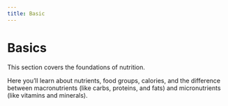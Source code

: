 ```yaml
---
title: Basic
---
```

# Basics

This section covers the foundations of nutrition.

Here you’ll learn about nutrients, food groups, calories, and the difference between macronutrients (like carbs, proteins, and fats) and micronutrients (like vitamins and minerals).